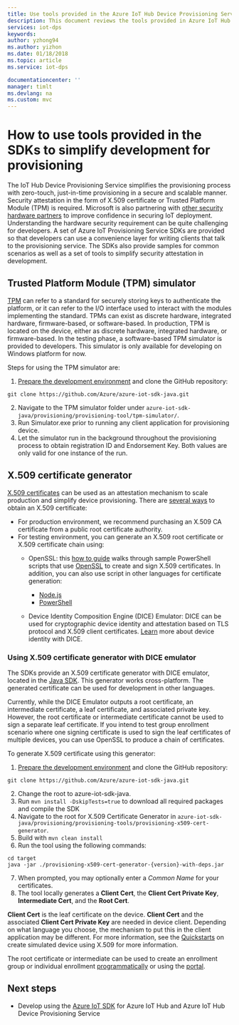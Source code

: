 ```yaml
---
title: Use tools provided in the Azure IoT Hub Device Provisioning Service SDKs to simplify development
description: This document reviews the tools provided in Azure IoT Hub Device Provisioning Service SDKs for development
services: iot-dps
keywords: 
author: yzhong94
ms.author: yizhon
ms.date: 01/18/2018
ms.topic: article
ms.service: iot-dps

documentationcenter: ''
manager: timlt
ms.devlang: na
ms.custom: mvc
---
```


# How to use tools provided in the SDKs to simplify development for provisioning
The IoT Hub Device Provisioning Service simplifies the provisioning process with zero-touch, just-in-time provisioning in a secure and scalable manner.  Security attestation in the form of X.509 certificate or Trusted Platform Module (TPM) is required.  Microsoft is also partnering with [other security hardware partners](https://azure.microsoft.com/blog/azure-iot-supports-new-security-hardware-to-strengthen-iot-security/) to improve confidence in securing IoT deployment. Understanding the hardware security requirement can be quite challenging for developers. A set of Azure IoT Provisioning Service SDKs are provided so that developers can use a convenience layer for writing clients that talk to the provisioning service. The SDKs also provide samples for common scenarios as well as a set of tools to simplify security attestation in development.

## Trusted Platform Module (TPM) simulator
[TPM](https://docs.microsoft.com/azure/iot-dps/concepts-security#trusted-platform-module-tpm) can refer to a standard for securely storing keys to authenticate the platform, or it can refer to the I/O interface used to interact with the modules implementing the standard. TPMs can exist as discrete hardware, integrated hardware, firmware-based, or software-based.  In production, TPM is located on the device, either as discrete hardware, integrated hardware, or firmware-based. In the testing phase, a software-based TPM simulator is provided to developers.  This simulator is only available for developing on Windows platform for now.

Steps for using the TPM simulator are:
1. [Prepare the development environment](https://docs.microsoft.com/azure/iot-dps/quick-enroll-device-x509-java#prepare-the-development-environment) and clone the GitHub repository:
```
git clone https://github.com/Azure/azure-iot-sdk-java.git
```
2. Navigate to the TPM simulator folder under ```azure-iot-sdk-java/provisioning/provisioning-tool/tpm-simulator/```.
3. Run Simulator.exe prior to running any client application for provisioning device.
4. Let the simulator run in the background throughout the provisioning process to obtain registration ID and Endorsement Key.  Both values are only valid for one instance of the run.

## X.509 certificate generator
[X.509 certificates](https://docs.microsoft.com/azure/iot-dps/concepts-security#x509-certificates) can be used as an attestation mechanism to scale production and simplify device provisioning.  There are [several ways](https://docs.microsoft.com/azure/iot-hub/iot-hub-x509ca-overview#how-to-get-an-x509-ca-certificate) to obtain an X.509 certificate:
* For production environment, we recommend purchasing an X.509 CA certificate from a public root certificate authority.
* For testing environment, you can generate an X.509 root certificate or X.509 certificate chain using:
    * OpenSSL: this [how to guide](https://docs.microsoft.com/azure/iot-hub/iot-hub-security-x509-create-certificates) walks through sample PowerShell scripts that use [OpenSSL](https://www.openssl.org/) to create and sign X.509 certificates.  In addition, you can also use script in other languages for certificate generation:
        * [Node.js](https://github.com/Azure/azure-iot-sdk-node/tree/master/provisioning/tools)
        * [PowerShell](https://github.com/Azure/azure-iot-sdk-c/blob/master/tools/CACertificates/CACertificateOverview.md)
        
    * Device Identity Composition Engine (DICE) Emulator: DICE can be used for cryptographic device identity and attestation based on TLS protocol and X.509 client certificates.  [Learn](https://www.microsoft.com/research/publication/device-identity-dice-riot-keys-certificates/) more about device identity with DICE.

### Using X.509 certificate generator with DICE emulator
The SDKs provide an X.509 certificate generator with DICE emulator, located in the [Java SDK](https://github.com/Azure/azure-iot-sdk-java/tree/master/provisioning/provisioning-tools/provisioning-x509-cert-generator).  This generator works cross-platform.  The generated certificate can be used for development in other languages.

Currently, while the DICE Emulator outputs a root certificate, an intermediate certificate, a leaf certificate, and associated private key.  However, the root certificate or intermediate certificate cannot be used to sign a separate leaf certificate.  If you intend to test group enrollment scenario where one signing certificate is used to sign the leaf certificates of multiple devices, you can use OpenSSL to produce a chain of certificates.

To generate X.509 certificate using this generator:
1. [Prepare the development environment](https://docs.microsoft.com/azure/iot-dps/quick-enroll-device-x509-java#prepare-the-development-environment) and clone the GitHub repository:
```
git clone https://github.com/Azure/azure-iot-sdk-java.git
```
2. Change the root to azure-iot-sdk-java.
3. Run ```mvn install -DskipTests=true``` to download all required packages and compile the SDK
4. Navigate to the root for X.509 Certificate Generator in ```azure-iot-sdk-java/provisioning/provisioning-tools/provisioning-x509-cert-generator```.
5. Build with ```mvn clean install```
6. Run the tool using the following commands:
```
cd target
java -jar ./provisioning-x509-cert-generator-{version}-with-deps.jar
```
7. When prompted, you may optionally enter a _Common Name_ for your certificates.
8. The tool locally generates a **Client Cert**, the **Client Cert Private Key**, **Intermediate Cert**, and the **Root Cert**.

**Client Cert** is the leaf certificate on the device.  **Client Cert** and the associated **Client Cert Private Key** are needed in device client. Depending on what language you choose, the mechanism to put this in the client application may be different.  For more information, see the [Quickstarts](https://docs.microsoft.com/azure/iot-dps/quick-create-simulated-device-x509) on create simulated device using X.509 for more information.

The root certificate or intermediate can be used to create an enrollment group or individual enrollment [programmatically](https://docs.microsoft.com/azure/iot-dps/how-to-manage-enrollments-sdks) or using the [portal](https://docs.microsoft.com/azure/iot-dps/how-to-manage-enrollments).

## Next steps
* Develop using the [Azure IoT SDK]( https://github.com/Azure/azure-iot-sdks) for Azure IoT Hub and Azure IoT Hub Device Provisioning Service